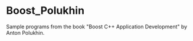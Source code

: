 # Boost_Polukhin
Sample programs from the book "Boost C++ Application Development" by Anton Polukhin.
